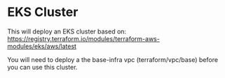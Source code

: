 # EKS Cluster
This will deploy an EKS cluster based on:
https://registry.terraform.io/modules/terraform-aws-modules/eks/aws/latest

You will need to deploy a the base-infra vpc (terraform/vpc/base) before you can use this cluster.
